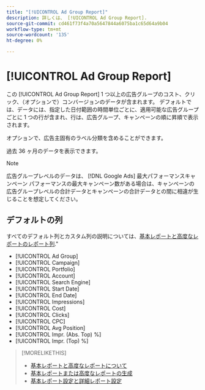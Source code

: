 ```yaml
---
title: "[!UICONTROL Ad Group Report]"
description: 詳しくは、 [!UICONTROL Ad Group Report].
source-git-commit: cd461f73f4a70a5647844a6075ba1c65d64a9b04
workflow-type: tm+mt
source-wordcount: '135'
ht-degree: 0%

---
```


# [!UICONTROL Ad Group Report]

この [!UICONTROL Ad Group Report] 1 つ以上の広告グループのコスト、クリック、（オプションで）コンバージョンのデータが含まれます。 デフォルトでは、データには、指定した日付範囲の時間単位ごとに、適用可能な広告グループごとに 1 つの行が含まれ、行は、広告グループ、キャンペーンの順に昇順で表示されます。

オプションで、広告主固有のラベル分類を含めることができます。

過去 36 ヶ月のデータを表示できます。

>[!NOTE]
>
>広告グループレベルのデータは、 [!DNL Google Ads] 最大パフォーマンスキャンペーン パフォーマンスの最大キャンペーン数がある場合は、キャンペーンの広告グループレベルの合計データとキャンペーンの合計データとの間に相違が生じることを想定してください。

## デフォルトの列

すべてのデフォルト列とカスタム列の説明については、[基本レポートと高度なレポートのレポート列](basic-advanced-report-columns.md).&quot;

* [!UICONTROL Ad Group]
* [!UICONTROL Campaign]
* [!UICONTROL Portfolio]
* [!UICONTROL Account]
* [!UICONTROL Search Engine]
* [!UICONTROL Start Date]
* [!UICONTROL End Date]
* [!UICONTROL Impressions]
* [!UICONTROL Cost]
* [!UICONTROL Clicks]
* [!UICONTROL CPC]
* [!UICONTROL Avg Position]
* [!UICONTROL Impr. (Abs. Top) %]
* [!UICONTROL Impr. (Top) %]

>[!MORELIKETHIS]
>
>* [基本レポートと高度なレポートについて](basic-advanced-report-about.md)
>* [基本レポートまたは高度なレポートの生成](basic-advanced-report-generate.md)
>* [基本レポート設定と詳細レポート設定](basic-advanced-report-settings.md)

